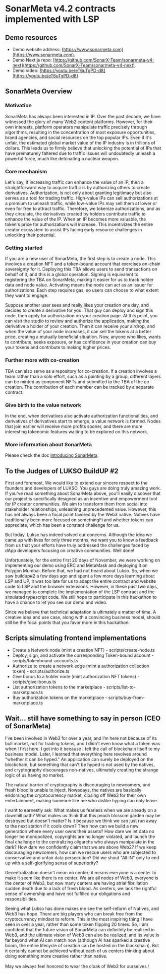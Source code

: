 # SonarMeta v4.2 contracts implemented with LSP

## Demo resources

- Demo website address: [https://www.sonarmeta.com](https://www.sonarmeta.com).
- Demo Next.js repo: [https://github.com/SonarX-Team/sonarmeta-v4-next](https://github.com/SonarX-Team/sonarmeta-v4-next).
- Demo video: [https://youtu.be/eT6uTgPD-d8](https://youtu.be/eT6uTgPD-d8)

## SonarMeta Overview

### Motivation

SonarMeta has always been interested in IP. Over the past decade, we have witnessed the glory of many Web2 content platforms. However, for their own interests, platform operators manipulate traffic precisely through algorithms, resulting in the concentration of most exposure opportunities, brand agencies, and social resources on the top popular IPs. Even if it's unfair, the estimated global market value of the IP industry is in trillions of dollars. This leads us to firmly believe that unlocking the potential of IPs that have prematurely faltered due to traffic issues will undoubtedly unleash a powerful force, much like detonating a nuclear weapon.

### Core mechanism

Let's say, if increasing traffic can enhance the value of an IP, then a straightforward way to acquire traffic is by authorizing others to create derivatives. Authorization, is not only about granting legitimacy but also serves as a tool for trading traffic. High-value IPs can sell authorizations at a premium to unleash traffic, while low-value IPs may sell them at lower or even for free to attract traffic. Therefore, we tokenize authorizations, and as they circulate, the derivatives created by holders contribute traffic to enhance the value of the IP. When an IP becomes more valuable, the token's price for authorizations will increase. This incentivizes the entire creator ecosystem to assist IPs facing early resource challenges in unlocking their potential.

### Getting started

If you are a new user of SonarMeta, the first step is to create a node. This involves a creation NFT and a token-bound account that exercises on-chain sovereignty for it. Deploying this TBA allows users to send transactions on behalf of it, and this is a global operation. Signing is equivalent to registering the TBA on SonarMeta, making it easier for us to track holder data and node value. Activating means the node can act as an issuer for authorizations. Each step requires gas, so users can choose to what extent they want to engage.

Suppose another user sees and really likes your creation one day, and decides to create a derivative for you. That guy can deploy and sign this node, then apply for authorization on your creation page. At this point, you can visit the studio to review and authorize the application, making the derivative a holder of your creation. Then it can receive your airdrop, and when the value of your node increases, it can sell the tokens at a better price, creating a mutually beneficial situation. Now, anyone who likes, wants to contribute, seeks exposure, or has confidence in your creation can buy your tokens and contribute to making higher prices.

### Further more with co-creation

TBA can also serve as a repository for co-creation. If a creation involves a team rather than a solo effort, such as a painting by a group, different layers can be minted as component NFTs and submitted to the TBA of the co-creation. The contribution of each member can be tracked by a separate contract.

### Give birth to the value network

In the end, when derivatives also activate authorization functionalities, and derivatives of derivatives start to emerge, a value network is formed. Nodes that join earlier will receive more profits sooner, and there are more interesting tokenomic features waiting to be explored on this network.

### More information about SonarMeta

Please check the doc [Introducing SonarMeta](https://sonarx666.feishu.cn/docx/XyLndXhftoXz1GxkCYAcOIdrn1U?from=from_copylink).

## To the Judges of LUKSO BuildUP #2

First and foremost, We would like to extend our sincere respect to the founders and developers of LUKSO. You guys are doing truly amazing work. If you've read something about SonarMeta above, you'll easily discover that our project is specifically designed as an incentive and empowerment tool for IP creator communities. We aim to transform them from social into stakeholder relationships, unleashing unprecedented value. However, this has not always been a focal point favored by the Web3 native. Natives have traditionally been more focused on somethingFi and whether tokens can appreciate, which has been a constant challenge for us.

But today, Lukso has indeed solved our concerns. Although the idea we came up with lives for only three months, we want you to know a feedback from us that your efforts have truly addressed the challenges faced by dApp developers focusing on creative communities. Well done!

Unfortunately, for the entire first 20 days of November, we were working on implementing our demo using ERC and MetaMask and deploying it on Polygon Mumbai. Before that, we had not heard about Lukso. So, when we saw buildup#2 a few days ago and spent a few more days learning about LSP and UP, it was too late for us to adapt the entire contract and website code to LSP and the browser extensions. However, in these past two days, we managed to complete the implementation of the LSP contract and the simulated typescript code. We still hope to participate in this hackathon to have a chance to let you see our demo and video.

Since we believe that technical adaptation is ultimately a matter of time. A creative idea and use case, along with a convincing business model, should still be the focal points that you favor more in this hackathon.

## Scripts simulating frontend implementations

- Create a Network node (mint a creation NFT) - scripts/create-node.ts
- Deploy, sign, and activate the corresponding Token-bound account - scripts/tokenbound-accounts.ts
- Authorize to create a network edge (mint a authorization collection token) - scripts/authorize.ts
- Give bonus to a holder node (mint authorization NFT tokens) - scripts/give-bonus.ts
- List authorization tokens to the marketplace - scripts/list-to-marketplace.ts
- Buy authorization tokens on the marketplace - scripts/buy-from-marketplace.ts

## Wait... still have something to say in person (CEO of SonarMeta)

I've been involved in Web3 for over a year, and I’m here not because of its bull market, not for trading tokens, and I didn't even know what a token was when I first here. I got into it because I felt the call of blockchain itself to my business model. Later, I learned that everything here revolves around "whether it can be hyped." An application can surely be deployed on the blockchain, but something that can't be hyped is not used by the natives, and cryptography discourages non-natives, ultimately creating the strange logic of us having no market.

The natural barrier of cryptography is discouraging to newcomers, and fresh blood is unable to inject. Nowadays, the natives are basically endorsing the cryptocurrency market, closing off Web3 for their own entertainment, making someone like me who dislike hyping can only leave.

I want to earnestly ask: What makes us fearless when we are already on a downhill path? What makes us think that this peach blossom garden may be destroyed but doesn't matter? Is it because we think we can just run away to the next station if it cools down? Then how can we build a new generation where every user owns their assets? How dare we let data no longer be monopolized, copyrights are no longer violated, and launch the final challenge to the centralizing oligarchs who always manipulate in the dark? How dare we confidently claim that we are above Web2? If we keep discouraging newcomers, how can we rescue users who are subjected to conservative and unfair data persecution? Did we shout "All IN" only to end up with a self-glorifying sense of superiority?

Decentralization doesn't mean no center; it means everyone is a center to make it seem like there is no center. We are all nodes of Web3, everyone is the center of Web3, but now many centers are having atrial fibrillation sudden death due to a lack of fresh blood. As centers, we lack the rightful sense of ownership and have not fulfilled our obligations and responsibilities.

Seeing what Lukso has done makes me see the self-reform of Natives, and Web3 has hope. There are big players who can break free from the cryptocurrency mindset to reform. This is the most inspiring thing I have seen in over a year, rather than some token flipping 20 times. So, I am confident that the future vision of SonarMeta can definitely be realized in Web3, and the ultimate vision of Web3 can also be realized, and its value is far beyond what AI can match now (although AI has sparked a creative boom, the entire lifecycle of creation can be hosted on the blockchain). But it certainly cannot be achieved without each of us centers thinking about doing something more creative rather than native.

May we always feel honored to wear the cloak of Web3 for ourselves！
